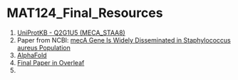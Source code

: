 # MAT124_Final_Resources

1. [UniProtKB - Q2G1U5 (MECA_STAA8)](https://www.uniprot.org/uniprot/Q2G1U5)
2. Paper from NCBI: [mecA Gene Is Widely Disseminated in Staphylococcus aureus Population](https://www.ncbi.nlm.nih.gov/pmc/articles/PMC139644/)
3. [AlphaFold](https://alphafold.ebi.ac.uk/download)
4. [Final Paper in Overleaf](https://www.overleaf.com/project/629feeb6e80bb4a1369e6056)
5. 
